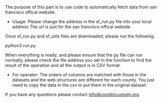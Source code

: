 The purpose of this part is to use code to automatically fetch data from san francisco offical website.


* Usage:
Please change the address in the sf_run.py file into your local address
The url is just for the san francisco offical website

Once sf_run.py and sf_utils files are downloaded, please run the following:

python3 run.py

When everything is ready, and please ensure that the py file can run normally, please check the file address you set in the function to find the result of the operation and all the output is in CSV format.
 
 * For operator: The orders of columns are matched with those in the datasets and the web structures are different for each county. 
 You just need to copy the data in the csv to put them in the original dataset.

If you have any questions please contact info@covidincustody.org.
